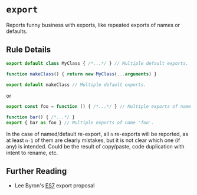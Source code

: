 # `export`

Reports funny business with exports, like repeated exports of names or defaults.

## Rule Details

```js
export default class MyClass { /*...*/ } // Multiple default exports.

function makeClass() { return new MyClass(...arguments) }

export default makeClass // Multiple default exports.
```

or
```js
export const foo = function () { /*...*/ } // Multiple exports of name 'foo'.

function bar() { /*...*/ }
export { bar as foo } // Multiple exports of name 'foo'.
```

In the case of named/default re-export, all `n` re-exports will be reported,
as at least `n-1` of them are clearly mistakes, but it is not clear which one
(if any) is intended. Could be the result of copy/paste, code duplication with
intent to rename, etc.

## Further Reading

- Lee Byron's [ES7] export proposal

[ES7]: https://github.com/leebyron/ecmascript-more-export-from

